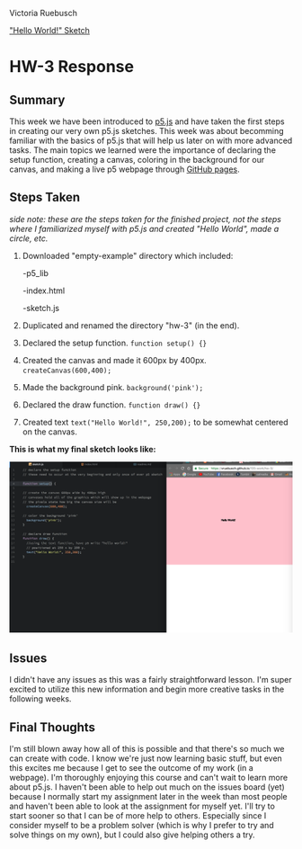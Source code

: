Victoria Ruebusch

["Hello World!" Sketch](https://vruebusch.github.io/120-work/hw-3/)

# **HW-3 Response**

## Summary

This week we have been introduced to [p5.js](http://hello.p5js.org/) and have taken the first steps in creating our very own p5.js sketches. This week was about becomming familiar with the basics of p5.js that will help us later on with more advanced tasks. The main topics we learned were the importance of declaring the setup function, creating a canvas, coloring in the background for our canvas, and making a live p5 webpage through [GitHub pages](https://pages.github.com/).

## Steps Taken
*side note: these are the steps taken for the finished project, not the steps where I familiarized myself with p5.js and created "Hello World", made a circle, etc.*
1. Downloaded "empty-example" directory which included:

    -p5_lib

    -index.html

    -sketch.js


2. Duplicated and renamed the directory "hw-3" (in the end).

3. Declared the setup function.
``
function setup() {}
``

4. Created the canvas and made it 600px by 400px.
``
createCanvas(600,400);
``

5. Made the background pink.
``
background('pink');
``

6. Declared the draw function.
``
function draw() {}
``

7. Created text
``
text("Hello World!", 250,200);
`` to be somewhat centered on the canvas.

**This is what my final sketch looks like:**

![Homework 3 Sketch and "Hello World" webpage](Images/hw-3_work_image.png)

## Issues

I didn't have any issues as this was a fairly straightforward lesson. I'm super excited to utilize this new information and begin more creative tasks in the following weeks.

## Final Thoughts

I'm still blown away how all of this is possible and that there's so much we can create with code. I know we're just now learning basic stuff, but even this excites me because I get to see the outcome of my work (in a webpage). I'm thoroughly enjoying this course and can't wait to learn more about p5.js. I haven't been able to help out much on the issues board (yet) because I normally start my assignment later in the week than most people and haven't been able to look at the assignment for myself yet. I'll try to start sooner so that I can be of more help to others. Especially since I consider myself to be a problem solver (which is why I prefer to try and solve things on my own), but I could also give helping others a try.
